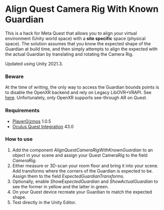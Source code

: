 # Align Quest Camera Rig With Known Guardian

This is a hack for Meta Quest that allows you to align your virtual environment (Unity world space) with a **site specific** space (physical space). The solution assumes that you know the expected shape of the Guardian at build time, and then simply attempts to align the expected with the actual Guardian by translating and rotating the Camera Rig.

Updated using Unity 2021.3.

### Beware
At the time of writing, the only way to access the Guardian bounds points is to disable the OpenXR backend and rely on Legacy LibOVR+VRAPI. See [here](https://forum.unity.com/threads/can-we-reuse-user-s-vr-boundaries.818331/#post-8479355). Unfortunately, only OpenXR supports see-through AR on Quest.

### Requirements
- [PlayerGizmos](https://github.com/cecarlsen/PlayerGizmos) 1.0.5
- [Oculus Quest Integration](https://assetstore.unity.com/packages/tools/integration/oculus-integration-82022) 43.0

### How to use
1. Add the component *AlignQuestCameraRigWithKnownGuardian* to an object in your scene and assign your Quest CameraRig to the field *CameraRig*.
1. Either measure or 3D-scan your room floor and bring it into your scene. Add transforms where the corners of the Guardian is expected to be. Assign them to the field *ExpectedGuardianTransforms*.
1. Optionally, enable *ShowExpectedGuardian* and *ShowActualGuardian* to see the former in yellow and the latter in green.
1. On your Quest device recreate your Guardian to match the expected shape.
1. Test directly in the Unity Editor.
